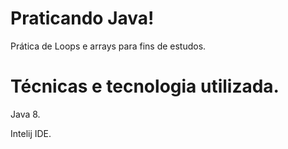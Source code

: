 # Praticando Java!


Prática de Loops e arrays para fins de estudos.


# Técnicas e tecnologia utilizada.

Java 8.

Intelij IDE.
